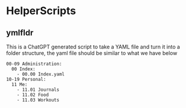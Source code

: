 # HelperScripts
## ymlfldr
This is a ChatGPT generated script to take a YAML file and turn it into a folder structure, the yaml file should be similar to what we have below

```
00-09 Administration:
  00 Index:
    - 00.00 Index.yaml
10-19 Personal:
  11 Me: 
    - 11.01 Journals
    - 11.02 Food
    - 11.03 Workouts
```
